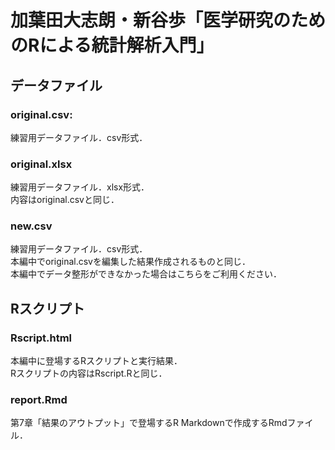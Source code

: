 # 加葉田大志朗・新谷歩「医学研究のためのRによる統計解析入門」

## データファイル

### original.csv: 
練習用データファイル．csv形式．

### original.xlsx
練習用データファイル．xlsx形式．<br>
内容はoriginal.csvと同じ．

### new.csv
練習用データファイル．csv形式．<br>
本編中でoriginal.csvを編集した結果作成されるものと同じ．<br>
本編中でデータ整形ができなかった場合はこちらをご利用ください．

## Rスクリプト

### Rscript.html
本編中に登場するRスクリプトと実行結果．<br>
Rスクリプトの内容はRscript.Rと同じ．

### report.Rmd
第7章「結果のアウトプット」で登場するR Markdownで作成するRmdファイル．
